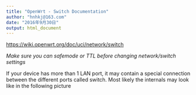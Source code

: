 ```yaml
---
title: "OpenWrt - Switch Documentation"
author: "hnhkj@163.com"
date: "2016年9月30日"
output: html_document
---
```


<https://wiki.openwrt.org/doc/uci/network/switch>

*Make sure you can safemode or TTL before changing network/switch settings*

If your device has more than 1 LAN port, it may contain a special connection between the different ports called switch. Most likely the internals may look like in the following picture